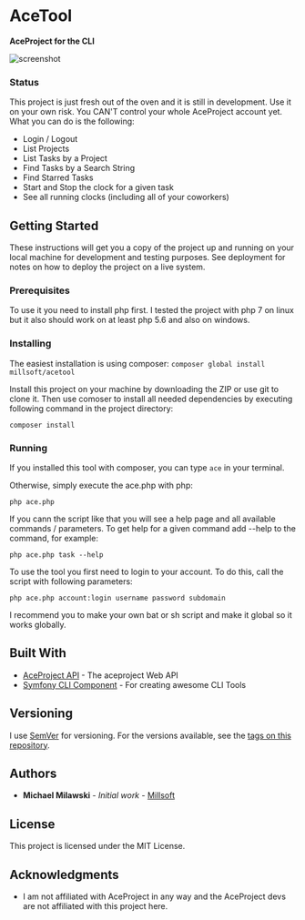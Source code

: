 # AceTool

**AceProject for the CLI**

![screenshot](http://www.millsoft.de/bilder/acetool.png)

### Status
This project is just fresh out of the oven and it is still in development. Use it on your own risk. You CAN'T control your whole AceProject account yet. What you can do is the following:

 - Login / Logout
 - List Projects
 - List Tasks by a Project
 - Find Tasks by a Search String
 - Find Starred Tasks
 - Start and Stop the clock for a given task
 - See all running clocks (including all of your coworkers)


## Getting Started

These instructions will get you a copy of the project up and running on your local machine for development and testing purposes. See deployment for notes on how to deploy the project on a live system.

### Prerequisites

To use it you need to install php first. I tested the project with php 7 on linux but it also should work on at least php 5.6 and also on windows.



### Installing

The easiest installation is using composer:
`composer global install millsoft/acetool`

Install this project on your machine by downloading the ZIP or use git to clone it.  Then use comoser to install all needed dependencies by executing following command in the project directory:

    composer install


### Running

If you installed this tool with composer, you can type `ace` in your terminal.

Otherwise, simply execute the ace.php with php:

    php ace.php
If you cann the script like that you will see a help page and all available commands / parameters. To get help for a given command add --help to the command, for example:

    php ace.php task --help

To use the tool you first need to login to your account. To do this, call the script with following parameters:

    php ace.php account:login username password subdomain

I recommend you to make your own bat or sh script and make it global so it works globally.

## Built With

* [AceProject API](https://github.com/millsoft/aceproject) - The aceproject Web API
* [Symfony CLI Component](https://github.com/symfony/console) - For creating awesome CLI Tools


## Versioning

I use [SemVer](http://semver.org/) for versioning. For the versions available, see the [tags on this repository](https://github.com/your/project/tags). 

## Authors

* **Michael Milawski** - *Initial work* - [Millsoft](http://www.millsoft.de)



## License

This project is licensed under the MIT License.

## Acknowledgments

* I am not affiliated with AceProject in any way and the AceProject devs are not affiliated with this project here.

